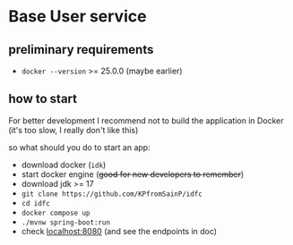 # Base User service

## preliminary requirements

- `docker --version` >= 25.0.0 (maybe earlier)

## how to start
For better development I recommend not to build the application in Docker
(it's too slow, I really don't like this)

so what should you do to start an app:

- download docker (`idk`)
- start docker engine (~~good for new developers to remember~~)
- download jdk >= 17
- `git clone https://github.com/KPfromSainP/idfc`
- `cd idfc`
- `docker compose up`
- `./mvnw spring-boot:run`
- check [localhost:8080](http://localhost:8080) (and see the endpoints in doc)

